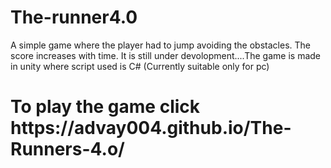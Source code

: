 <h1>The-runner4.0</h1>
A simple game where the player had to jump avoiding the obstacles. The score increases with time. It is still under devolopment....The game is made in unity where script used is C#
(Currently suitable only for pc)
<h1>To play the game click   https://advay004.github.io/The-Runners-4.o/</h1>
